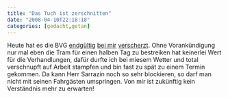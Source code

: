 ```yaml
---
title: "Das Tuch ist zerschnitten"
date: "2008-04-10T22:18:18"
categories: [gedacht,getan]
---
```


Heute hat es die BVG [endgültig](/2008/02/01/ein-groses-dankeschon/) [bei mir](/2008/03/12/the-bvg-strikes-back/) [verscherzt](http://www.tagesspiegel.de/berlin/BVG-Streik-Strassenbahnen;art270,2510360). Ohne Vorankündigung nur mal eben die Tram für einen halben Tag zu bestreiken hat keinerlei Wert für die Verhandlungen, dafür durfte ich bei miesem Wetter und total verschnupft auf Arbeit stampfen und bin fast zu spät zu einem Termin gekommen. Da kann Herr Sarrazin noch so sehr blockieren, so darf man nicht mit seinen Fahrgästen umspringen. Von mir ist zukünftig kein Verständnis mehr zu erwarten!
